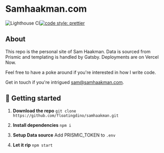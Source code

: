 <h1>
  Samhaakman.com
</h1>

![Lighthouse CI](https://github.com/floatingdino/samhaakman/workflows/Lighthouse/badge.svg)[![code style: prettier](https://img.shields.io/badge/code_style-prettier-ff69b4.svg)](https://github.com/prettier/prettier)

## About

This repo is the personal site of Sam Haakman. Data is sourced from Prismic and templating is handled by Gatsby. Deployments are on Vercel Now.

Feel free to have a poke around if you're interested in how I write code.

Get in touch if you're intrigued [sam@samhaakman.com](mailto:sam@samhaakman.com).

## 🚀 Getting started

1. **Download the repo**
   `git clone https://github.com/floatingdino/samhaakman.git`

2. **Install dependencies**
   `npm i`

3. **Setup Data source**
   Add PRISMIC_TOKEN to `.env`

4. **Let it rip**
   `npm start`
